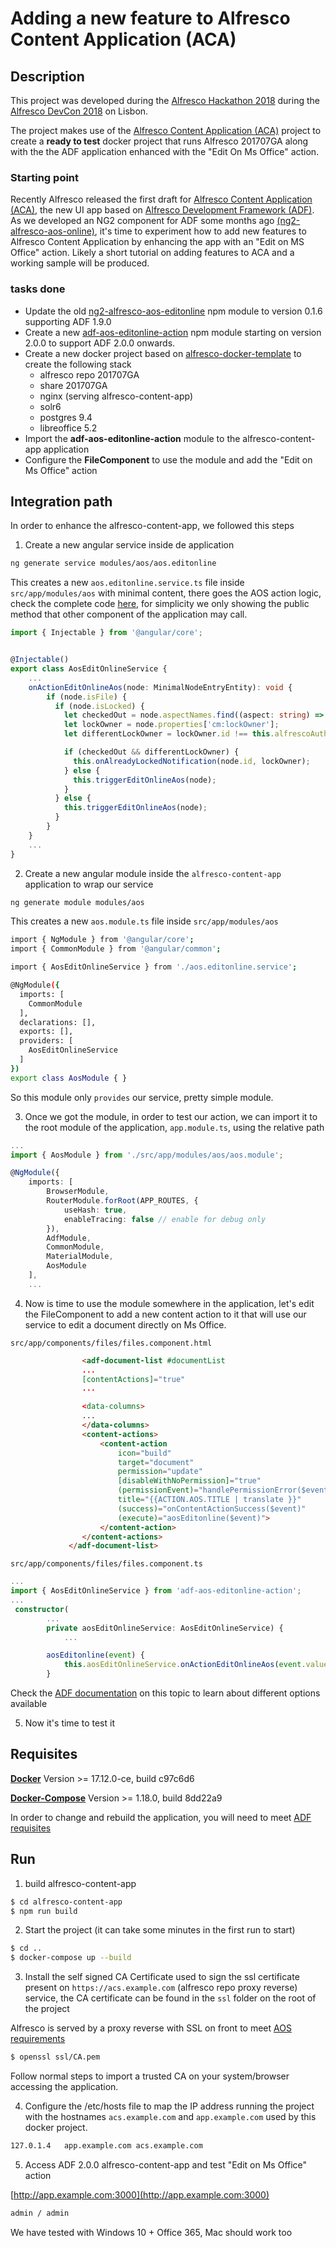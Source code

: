 # Adding a new feature to Alfresco Content Application (ACA)

## Description

This project was developed during the [Alfresco Hackathon 2018](https://community.alfresco.com/docs/DOC-7234-projects-and-teams-hack-a-thon-at-devcon-2018) during the [Alfresco DevCon 2018](https://devcon.alfresco.com/) on Lisbon.

The project makes use of the [Alfresco Content Application (ACA)](https://github.com/Alfresco/alfresco-content-app) project to create a **ready to test** docker project that runs Alfresco 201707GA along with the the ADF application enhanced with the "Edit On Ms Office" action.

### Starting point

Recently Alfresco released the first draft for [Alfresco Content Application (ACA)](https://github.com/Alfresco/alfresco-content-app), the new UI app based on [Alfresco Development Framework (ADF)](https://community.alfresco.com/community/application-development-framework). As we developed an NG2 component for ADF some months ago [(ng2-alfresco-aos-online)](https://github.com/keensoft/ng2-alfresco-aos-editonline), it's time to experiment how to add new features to Alfresco Content Application by enhancing the app with an "Edit on MS Office" action. Likely a short tutorial on adding features to ACA and a working sample will be produced.

### tasks done

* Update the old [ng2-alfresco-aos-editonline](https://www.npmjs.com/package/ng2-alfresco-aos-editonline) npm module to version 0.1.6 supporting ADF 1.9.0
* Create a new [adf-aos-editonline-action](https://www.npmjs.com/package/adf-aos-editonline-action) npm module starting on version 2.0.0 to support ADF 2.0.0 onwards.
* Create a new docker project based on [alfresco-docker-template](https://github.com/keensoft/alfresco-docker-template) to create the following stack
  * alfresco repo 201707GA
  * share 201707GA
  * nginx (serving alfresco-content-app)
  * solr6
  * postgres 9.4
  * libreoffice 5.2
* Import the **adf-aos-editonline-action** module to the alfresco-content-app application
* Configure the **FileComponent** to use the module and add the "Edit on Ms Office" action

## Integration path

In order to enhance the alfresco-content-app, we followed this steps

1. Create a new angular service inside de application

```bash
ng generate service modules/aos/aos.editonline 
```

This creates a new `aos.editonline.service.ts` file inside `src/app/modules/aos` with minimal content, there goes the AOS action logic, check the complete code [here](https://github.com/keensoft/alfresco-content-app-with-aos/blob/master/adf-aos-editonline-acion/src/services/aos.editonline.service.ts), for simplicity we only showing the public method that other component of the application may call.

```ts
import { Injectable } from '@angular/core';


@Injectable()
export class AosEditOnlineService {
	...
	onActionEditOnlineAos(node: MinimalNodeEntryEntity): void {    
	    if (node.isFile) {
	      if (node.isLocked) {
	        let checkedOut = node.aspectNames.find((aspect: string) => aspect === 'cm:checkedOut');
	        let lockOwner = node.properties['cm:lockOwner'];
	        let differentLockOwner = lockOwner.id !== this.alfrescoAuthenticationService.getEcmUsername();

	        if (checkedOut && differentLockOwner) {
	          this.onAlreadyLockedNotification(node.id, lockOwner);
	        } else {
	          this.triggerEditOnlineAos(node);
	        }
	      } else {
	        this.triggerEditOnlineAos(node);
	      }
	    }        
	}
	...
}
```

2. Create a new angular module inside the `alfresco-content-app` application to wrap our service

```bash
ng generate module modules/aos
```

This creates a new `aos.module.ts` file inside `src/app/modules/aos`

```bash
import { NgModule } from '@angular/core';
import { CommonModule } from '@angular/common';

import { AosEditOnlineService } from './aos.editonline.service';

@NgModule({
  imports: [
    CommonModule
  ],
  declarations: [],
  exports: [],
  providers: [
  	AosEditOnlineService
  ]
})
export class AosModule { }
```

So this module only `provides` our service, pretty simple module.

3. Once we got the module, in order to test our action, we can import it to the root module of the application, `app.module.ts`, using the relative path

```ts
...
import { AosModule } from './src/app/modules/aos/aos.module';

@NgModule({
    imports: [
        BrowserModule,
        RouterModule.forRoot(APP_ROUTES, {
            useHash: true,
            enableTracing: false // enable for debug only
        }),
        AdfModule,
        CommonModule,
        MaterialModule,
        AosModule
    ],
    ...
```

4. Now is time to use the module somewhere in the application, let's edit the FileComponent to add a new content action to it that will use our service to edit a document directly on Ms Office.

`src/app/components/files/files.component.html`

```html
				<adf-document-list #documentList
                ...
                [contentActions]="true"
              	...

                <data-columns>
                ...
                </data-columns>
				<content-actions>
                    <content-action
                        icon="build"
                        target="document"
                        permission="update"
                        [disableWithNoPermission]="true"
                        (permissionEvent)="handlePermissionError($event)"
                        title="{{ACTION.AOS.TITLE | translate }}"
                        (success)="onContentActionSuccess($event)"
                        (execute)="aosEditonline($event)">
                    </content-action>
                </content-actions>
             </adf-document-list>
```

`src/app/components/files/files.component.ts`

```ts
...
import { AosEditOnlineService } from 'adf-aos-editonline-action';
...
 constructor(
      	...
        private aosEditOnlineService: AosEditOnlineService) {
        	...

        aosEditonline(event) {
	        this.aosEditOnlineService.onActionEditOnlineAos(event.value.entry);
	    }    

```

Check the [ADF documentation](https://github.com/Alfresco/alfresco-ng2-components/blob/master/docs/content-action.component.md) on this topic to learn about different options available

5. Now it's time to test it

## Requisites

**[Docker](https://docs.docker.com/engine/installation/)**
Version >= 17.12.0-ce, build c97c6d6

**[Docker-Compose](https://docs.docker.com/engine/installation/)**
Version >= 1.18.0, build 8dd22a9

In order to change and rebuild the application, you will need to meet [ADF requisites](https://github.com/Alfresco/alfresco-ng2-components/blob/master/PREREQUISITES.md) 

## Run

1. build alfresco-content-app

```bash
$ cd alfresco-content-app
$ npm run build
```

2. Start the project (it can take some minutes in the first run to start)

```bash
$ cd ..
$ docker-compose up --build
```

3. Install the self signed CA Certificate used to sign the ssl certificate present on `https://acs.example.com` (alfresco repo proxy reverse) service, the CA certificate can be found in the `ssl` folder on the root of the project

Alfresco is served by a proxy reverse with SSL on front to meet [AOS requirements](https://docs.alfresco.com/aos/concepts/aos-prereqs.html)

```bash
$ openssl ssl/CA.pem
```

Follow normal steps to import a trusted CA on your system/browser accessing the application.

4. Configure the /etc/hosts file to map the IP address running the project with the hostnames ```acs.example.com``` and ```app.example.com``` used by this docker project.

```bash
127.0.1.4	app.example.com acs.example.com
```

5. Access ADF 2.0.0 alfresco-content-app and test "Edit on Ms Office" action

[http://app.example.com:3000](http://app.example.com:3000)

```bash
admin / admin
```

We have tested with Windows 10 + Office 365, Mac should work too